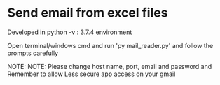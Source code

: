 # Send email from excel files
Developed in python -v : 3.7.4 environment

Open terminal/windows cmd and run 'py mail_reader.py' and follow the prompts carefully

NOTE: NOTE: Please change host name, port, email and password and Remember to allow Less secure app access on your gmail


